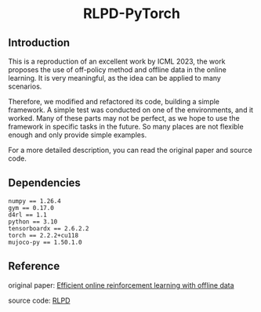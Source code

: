 # <p align="center">RLPD-PyTorch</p>

## Introduction
This is a reproduction of an excellent work by ICML 2023, the work proposes the use of off-policy method and offline data in the online learning. It is very meaningful, as the idea can be applied to many scenarios.

Therefore, we modified and refactored its code, building a simple framework. A simple test was conducted on one of the environments, and it worked. Many of these parts may not be perfect, as we hope to use the framework in specific tasks in the future. So many places are not flexible enough and only provide simple examples.

For a more detailed description, you can read the original paper and source code.

## Dependencies
```
numpy == 1.26.4
gym == 0.17.0
d4rl == 1.1
python == 3.10
tensorboardx == 2.6.2.2
torch == 2.2.2+cu118
mujoco-py == 1.50.1.0
```

## Reference
original paper: [Efficient online reinforcement learning with offline data](https://dl.acm.org/doi/abs/10.5555/3618408.3618475)

source code: [RLPD](https://github.com/ikostrikov/rlpd)
